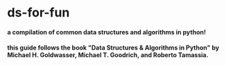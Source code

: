 # ds-for-fun

#### a compilation of common data structures and algorithms in python!

#### this guide follows the book "Data Structures & Algorithms in Python" by Michael H. Goldwasser, Michael T. Goodrich, and Roberto Tamassia.